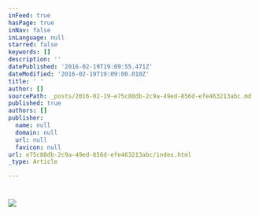 ```yaml
---
inFeed: true
hasPage: true
inNav: false
inLanguage: null
starred: false
keywords: []
description: ''
datePublished: '2016-02-19T19:09:55.471Z'
dateModified: '2016-02-19T19:09:00.010Z'
title: ' '
author: []
sourcePath: _posts/2016-02-19-e75c80db-2c9a-49ed-856d-efe463213abc.md
published: true
authors: []
publisher:
  name: null
  domain: null
  url: null
  favicon: null
url: e75c80db-2c9a-49ed-856d-efe463213abc/index.html
_type: Article

---
```

# ![](https://the-grid-user-content.s3-us-west-2.amazonaws.com/e83d50f7-102c-4edd-a183-14b20ea35da8.jpg)